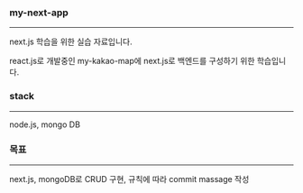 ### my-next-app

---

next.js 학습을 위한 실습 자료입니다.

react.js로 개발중인 my-kakao-map에 next.js로 백엔드를 구성하기 위한 학습입니다.

### stack

---

node.js, mongo DB

### 목표

---

next.js, mongoDB로 CRUD 구현, 규칙에 따라 commit massage 작성
